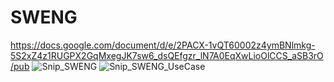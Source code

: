 # SWENG

https://docs.google.com/document/d/e/2PACX-1vQT60002z4ymBNlmkg-5S2xZ4z1RUGPX2GqMxegJK7sw6_dsQEfgzr_lN7A0EqXwLioOlCCS_aSB3rO/pub
![Snip_SWENG](https://github.com/MatteZani/SWENG/assets/142909079/8c3b57c4-2de1-4be7-b2c7-7e92b532840b)
![Snip_SWENG_UseCase](https://github.com/MatteZani/SWENG/assets/142909079/3344cd1e-60b0-4d87-908e-4c161f38fb1a)


